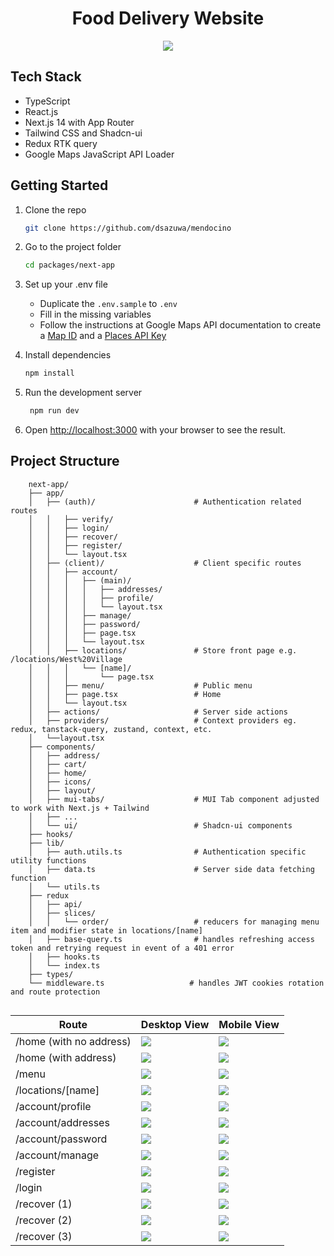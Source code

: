 <div align="center"> 
    <h1 align="center">Food Delivery Website</h1>
    <img src="https://github.com/dsazuwa/mendocino/assets/89839770/9f1b8d2a-2ebe-495e-8ad6-1af76524351e" />
</div>

## Tech Stack
- TypeScript
- React.js
- Next.js 14 with App Router
- Tailwind CSS and Shadcn-ui
- Redux RTK query
- Google Maps JavaScript API Loader

## Getting Started
1. Clone the repo
    ```bash
    git clone https://github.com/dsazuwa/mendocino
    ```
    
2. Go to the project folder
    ```bash
    cd packages/next-app
    ```
    
3. Set up your .env file
    - Duplicate the `.env.sample` to `.env`
    - Fill in the missing variables
    - Follow the instructions at Google Maps API documentation to create a [Map ID](https://developers.google.com/maps/documentation/get-map-id) and a [Places API Key](https://developers.google.com/maps/documentation/javascript/get-api-key)
      
4. Install dependencies
    ```bash
    npm install
    ```
    
5. Run the development server
   ```bash
    npm run dev
    ```
6. Open [http://localhost:3000](http://localhost:3000) with your browser to see the result.

## Project Structure
```
    next-app/
    ├── app/
    │   ├── (auth)/                      # Authentication related routes
    │   │   ├── verify/
    │   │   ├── login/
    │   │   ├── recover/
    │   │   ├── register/
    │   │   └── layout.tsx
    │   ├── (client)/                    # Client specific routes
    │   │   ├── account/
    │   │   │   ├── (main)/
    │   │   │   │   ├── addresses/
    │   │   │   │   ├── profile/
    │   │   │   │   └── layout.tsx
    │   │   │   ├── manage/
    │   │   │   ├── password/
    │   │   │   ├── page.tsx
    │   │   │   └── layout.tsx
    │   │   ├── locations/               # Store front page e.g. /locations/West%20Village
    │   │   │   └── [name]/
    │   │   │       └── page.tsx
    │   │   ├── menu/                    # Public menu
    │   │   ├── page.tsx                 # Home
    │   │   └── layout.tsx
    │   ├── actions/                     # Server side actions
    │   ├── providers/                   # Context providers eg. redux, tanstack-query, zustand, context, etc.
    │   └──layout.tsx
    ├── components/
    │   ├── address/
    │   ├── cart/
    │   ├── home/
    │   ├── icons/
    │   ├── layout/
    │   ├── mui-tabs/                    # MUI Tab component adjusted to work with Next.js + Tailwind
    │   ├── ...
    │   └── ui/                          # Shadcn-ui components
    ├── hooks/
    ├── lib/
    │   ├── auth.utils.ts                # Authentication specific utility functions
    │   ├── data.ts                      # Server side data fetching function
    │   └── utils.ts
    ├── redux
    │   ├── api/
    │   ├── slices/
    │   │   └── order/                   # reducers for managing menu item and modifier state in locations/[name]
    │   ├── base-query.ts                # handles refreshing access token and retrying request in event of a 401 error
    │   ├── hooks.ts
    │   └── index.ts
    ├── types/
    └── middleware.ts                   # handles JWT cookies rotation and route protection


```

| Route | Desktop View | Mobile View |
|--|------------|--|
| /home (with no address) | <img src="https://github.com/dsazuwa/mendocino/assets/89839770/035a6241-4392-415b-bb70-ea9056b57174" /> | <img src="https://github.com/dsazuwa/mendocino/assets/89839770/8c878b58-ffd2-41db-aaa9-58c0d8445c38" /> |
| /home (with address) | <img src="https://github.com/dsazuwa/mendocino/assets/89839770/c40a7e76-cdf6-455c-9d08-e7332bd39374" /> | <img src="https://github.com/dsazuwa/mendocino/assets/89839770/38fd622e-c721-4759-a0e2-505759ca80a9" /> |
| /menu | <img src="https://github.com/dsazuwa/mendocino/assets/89839770/5398a3d0-e013-4678-a531-98ababce0295" /> | <img src="https://github.com/dsazuwa/mendocino/assets/89839770/fa35c004-116a-4ea7-aef8-024286d0d9a8" /> |
| /locations/[name]| <img src="https://github.com/dsazuwa/mendocino/assets/89839770/9009bec7-02e7-409f-bc09-ad3969edfac6" /> | <img src="https://github.com/dsazuwa/antarctic-explorer-app/assets/89839770/f533af0e-564a-49d3-a0d2-28e67e81d032" /> |
| /account/profile| <img src="https://github.com/dsazuwa/mendocino/assets/89839770/3ee828af-b85b-403d-b4bf-2d43fc4ea6da" /> | <img src="https://github.com/dsazuwa/mendocino/assets/89839770/1b319432-6b68-45ab-b605-89d49ca5c725" /> |
| /account/addresses | <img src="https://github.com/dsazuwa/mendocino/assets/89839770/4588f751-d8d5-43b7-b89f-6c085ce69ec4" /> | <img src="https://github.com/dsazuwa/mendocino/assets/89839770/8318c567-ee20-4d47-ab55-d7ff8c951a46" /> |
| /account/password | <img src="https://github.com/dsazuwa/mendocino/assets/89839770/27f5411d-323e-4b35-918d-f4fa45f6c854" /> | <img src="https://github.com/dsazuwa/mendocino/assets/89839770/91273e03-4f39-4434-a2b3-27342bec0fc5" /> |
| /account/manage | <img src="https://github.com/dsazuwa/mendocino/assets/89839770/7db98574-aa19-4855-98fb-72def0290f97" /> | <img src="https://github.com/dsazuwa/mendocino/assets/89839770/c720b19f-b795-4500-9596-d3fdcb3e0fcb" /> |
| /register | <img src="https://github.com/dsazuwa/mendocino/assets/89839770/f627fba0-24ff-4773-833b-ac18a133c1bd" /> | <img src="https://github.com/dsazuwa/mendocino/assets/89839770/ccea4a67-f7aa-412f-8aba-f7e05f1c4399" /> |
| /login | <img src="https://github.com/dsazuwa/mendocino/assets/89839770/8da45823-e4ee-4899-adc7-a8c64fc8a303" /> | <img src="https://github.com/dsazuwa/mendocino/assets/89839770/52ad7671-3d2a-427d-88ab-7a36ceb63642" /> |
| /recover (1) | <img src="https://github.com/dsazuwa/mendocino/assets/89839770/f5c6c8bc-2160-4ef6-8514-745ca808546f" /> | <img src="https://github.com/dsazuwa/mendocino/assets/89839770/40fd143d-a3f6-4d0f-9a96-2ad5fd87483d" /> |
| /recover (2) | <img src="https://github.com/dsazuwa/mendocino/assets/89839770/e66109c3-9059-4ceb-8f69-0cbc1c352510" /> | <img src="https://github.com/dsazuwa/mendocino/assets/89839770/8200f35d-3944-4dca-a1be-f13f449b6207" /> |
| /recover (3) | <img src="https://github.com/dsazuwa/mendocino/assets/89839770/079cb995-b594-4532-a504-fe372fa3dabd" /> | <img src="https://github.com/dsazuwa/mendocino/assets/89839770/a4f66fd6-175d-4044-8065-f42f7157614c" /> |
